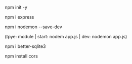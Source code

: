 npm init -y

npm i express

npm i nodemon --save-dev

(tpye: module | start: nodem app.js | dev: nodemon app.js)

npm i better-sqlite3

npm install cors